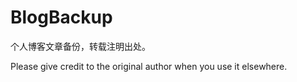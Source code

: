 # BlogBackup
个人博客文章备份，转载注明出处。

Please give credit to the original author when you use it elsewhere.
